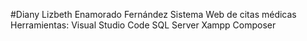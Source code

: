 #Diany Lizbeth Enamorado Fernández
Sistema Web de citas médicas
Herramientas:
  Visual Studio Code
  SQL Server
  Xampp
  Composer

